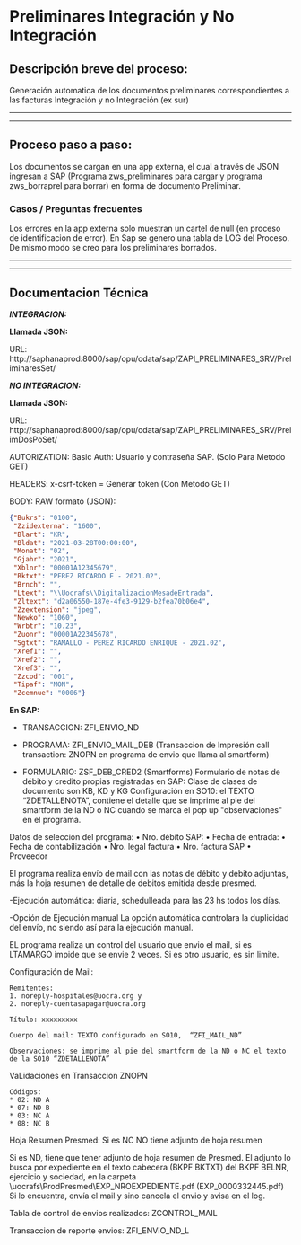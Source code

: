 # Preliminares Integración y No Integración

## Descripción breve del proceso:
Generación automatica de los documentos preliminares correspondientes a las facturas Integración y no Integración (ex sur)

***
***

## Proceso paso a paso:
Los documentos se cargan en una app externa, el cual a través de JSON ingresan a SAP (Programa zws_preliminares para cargar y  programa zws_borraprel para borrar) en forma de documento Preliminar. 
### Casos / Preguntas frecuentes

Los errores en la app externa solo muestran un cartel de null (en proceso de identificacion de error).
En Sap se genero una tabla de LOG del Proceso. De mismo modo se creo para los preliminares borrados. 
***
***
## Documentacion Técnica

***INTEGRACION:***

**Llamada JSON:**

URL: http://saphanaprod:8000/sap/opu/odata/sap/ZAPI_PRELIMINARES_SRV/PreliminaresSet/






***NO INTEGRACION:***

**Llamada JSON:**

URL: http://saphanaprod:8000/sap/opu/odata/sap/ZAPI_PRELIMINARES_SRV/PrelimDosPoSet/

AUTORIZATION: 
Basic Auth: Usuario y contraseña SAP. (Solo Para Metodo GET)

HEADERS:
x-csrf-token = Generar token (Con Metodo GET) 

BODY:
RAW
formato (JSON): 
```json
{"Bukrs": "0100",
 "Zzidexterna": "1600",
 "Blart": "KR",
 "Bldat": "2021-03-28T00:00:00",
 "Monat": "02",  
 "Gjahr": "2021",
 "Xblnr": "00001A12345679",
 "Bktxt": "PEREZ RICARDO E - 2021.02",
 "Brnch": "",
 "Ltext": "\\Uocrafs\\DigitalizacionMesadeEntrada",
 "Zltext": "d2a06550-187e-4fe3-9129-b2fea70b06e4",
 "Zzextension": "jpeg",  
 "Newko": "1060",
 "Wrbtr": "10.23",
 "Zuonr": "00001A22345678",
 "Sgtxt": "RAMALLO - PEREZ RICARDO ENRIQUE - 2021.02",
 "Xref1": "",
 "Xref2": "",
 "Xref3": "",
 "Zzcod": "001",
 "Tipaf": "MON",
 "Zcemnue": "0006"}
```

**En SAP:** 

* TRANSACCION: ZFI_ENVIO_ND

* PROGRAMA: ZFI_ENVIO_MAIL_DEB 
(Transaccion de Impresión call transaction: ZNOPN en programa de envio que llama al smartform)

* FORMULARIO:  ZSF_DEB_CRED2 (Smartforms) 
Formulario de notas de débito y credito propias registradas en SAP: Clase de clases de documento son KB, KD y KG
Configuración en SO10: el TEXTO “ZDETALLENOTA”, contiene el detalle que se imprime al pie del smartform de la ND o NC cuando se marca el pop up "observaciones" en el programa.

Datos de selección del programa:
•	Nro. débito SAP:
•	Fecha de entrada:
•	Fecha de contabilización
•	Nro. legal factura
•	Nro. factura SAP 
•	Proveedor

El programa realiza envío de mail con las notas de débito y debito adjuntas, más la hoja resumen de detalle de debitos emitida desde presmed.

-Ejecución automática: diaria,  schedulleada para las 23 hs todos los días.

-Opción de Ejecución manual 
La opción automática controlara la duplicidad del envío, no siendo así para la ejecución manual.

EL programa realiza un control del usuario que envio el mail, si es LTAMARGO impide que se envie 2 veces. Si es otro usuario, es sin limite.


Configuración de Mail: 

    Remitentes: 
    1. noreply-hospitales@uocra.org y 
    2. noreply-cuentasapagar@uocra.org

    Título: xxxxxxxxx

    Cuerpo del mail: TEXTO configurado en SO10,  “ZFI_MAIL_ND”

    Observaciones: se imprime al pie del smartform de la ND o NC el texto de la SO10 “ZDETALLENOTA”

VaLidaciones en Transaccion ZNOPN 

    Códigos:
    * 02: ND A
    * 07: ND B
    * 03: NC A
    * 08: NC B

Hoja Resumen Presmed:
Si es NC NO tiene adjunto de hoja resumen

Si es ND, tiene que tener adjunto de hoja resumen de Presmed. El adjunto lo busca por expediente en el texto cabecera (BKPF BKTXT) del BKPF BELNR, ejercicio y sociedad, en la carpeta \\uocrafs\ProdPresmed\EXP_NROEXPEDIENTE.pdf (EXP_0000332445.pdf)
Si lo encuentra, envía el mail y sino cancela el envio y avisa en el log.


Tabla de control de envios realizados: 
ZCONTROL_MAIL

Transaccion de reporte envios: ZFI_ENVIO_ND_L


